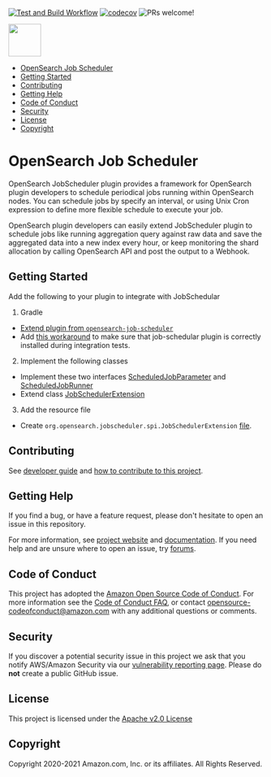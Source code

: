 [![Test and Build Workflow](https://github.com/opensearch-project/job-scheduler/workflows/Build%20and%20Test/badge.svg)](https://github.com/opensearch-project/job-scheduler/actions)
[![codecov](https://codecov.io/gh/opensearch-project/job-scheduler/branch/main/graph/badge.svg)](https://codecov.io/gh/opensearch-project/job-scheduler)
![PRs welcome!](https://img.shields.io/badge/PRs-welcome!-success)

<img src="https://opensearch.org/assets/brand/SVG/Logo/opensearch_logo_default.svg" height="64px"/>

- [OpenSearch Job Scheduler](#opensearch-job-scheduler)
- [Getting Started](#getting-started)
- [Contributing](#contributing)
- [Getting Help](#getting-help)
- [Code of Conduct](#code-of-conduct)
- [Security](#security)
- [License](#license)
- [Copyright](#copyright)

# OpenSearch Job Scheduler

OpenSearch JobScheduler plugin provides a framework for OpenSearch plugin
developers to schedule periodical jobs running within OpenSearch nodes. You can schedule jobs
by specify an interval, or using Unix Cron expression to define more flexible schedule to execute
your job.

OpenSearch plugin developers can easily extend JobScheduler plugin to schedule jobs like running
aggregation query against raw data and save the aggregated data into a new index every hour, or keep
monitoring the shard allocation by calling OpenSearch API and post the output to a Webhook.

## Getting Started
Add the following to your plugin to integrate with JobSchedular 
1. Gradle 
* [Extend plugin from `opensearch-job-scheduler`](https://github.com/opensearch-project/job-scheduler/blob/main/sample-extension-plugin/build.gradle#L36)
* Add [this workaround](https://github.com/opensearch-project/job-scheduler/blob/main/sample-extension-plugin/build.gradle#L36) to make sure that job-schedular plugin is correctly installed during integration tests.

2. Implement the following classes
* Implement these two interfaces [ScheduledJobParameter](https://github.com/opensearch-project/job-scheduler/blob/main/sample-extension-plugin/src/main/java/org/opensearch/jobscheduler/sampleextension/SampleJobParameter.java#L37) and [ScheduledJobRunner](https://github.com/opensearch-project/job-scheduler/blob/main/sample-extension-plugin/src/main/java/org/opensearch/jobscheduler/sampleextension/SampleJobRunner.java#L43)  
* Extend class [JobSchedulerExtension](https://github.com/opensearch-project/job-scheduler/blob/main/sample-extension-plugin/src/main/java/org/opensearch/jobscheduler/sampleextension/SampleExtensionPlugin.java#L12)

3. Add the resource file
* Create `org.opensearch.jobscheduler.spi.JobSchedulerExtension` [file](https://github.com/opensearch-project/job-scheduler/blob/main/sample-extension-plugin/src/main/resources/META-INF/services/org.opensearch.jobscheduler.spi.JobSchedulerExtension#L1). 

## Contributing

See [developer guide](DEVELOPER_GUIDE.md) and [how to contribute to this project](CONTRIBUTING.md).

## Getting Help

If you find a bug, or have a feature request, please don't hesitate to open an issue in this repository.

For more information, see [project website](https://opensearch.org/) and [documentation](https://opensearch.org/docs/). If you need help and are unsure where to open an issue, try [forums](https://discuss.opendistrocommunity.dev/).

## Code of Conduct

This project has adopted the [Amazon Open Source Code of Conduct](CODE_OF_CONDUCT.md). For more information see the [Code of Conduct FAQ](https://aws.github.io/code-of-conduct-faq), or contact [opensource-codeofconduct@amazon.com](mailto:opensource-codeofconduct@amazon.com) with any additional questions or comments.

## Security

If you discover a potential security issue in this project we ask that you notify AWS/Amazon Security via our [vulnerability reporting page](http://aws.amazon.com/security/vulnerability-reporting/). Please do **not** create a public GitHub issue.

## License

This project is licensed under the [Apache v2.0 License](./LICENSE)

## Copyright

Copyright 2020-2021 Amazon.com, Inc. or its affiliates. All Rights Reserved.